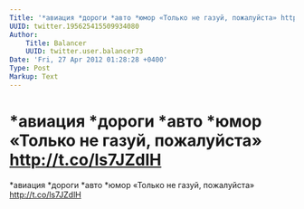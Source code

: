 ```yaml
---
Title: '*авиация *дороги *авто *юмор «Только не газуй, пожалуйста» http://t.co/ls7JZdlH'
UUID: twitter.195625415509934080
Author:
    Title: Balancer
    UUID: twitter.user.balancer73
Date: 'Fri, 27 Apr 2012 01:28:28 +0400'
Type: Post
Markup: Text
---
```


# *авиация *дороги *авто *юмор «Только не газуй, пожалуйста» http://t.co/ls7JZdlH

*авиация *дороги *авто *юмор «Только не газуй, пожалуйста»
http://t.co/ls7JZdlH
